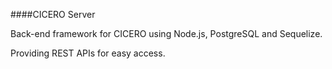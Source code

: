 ####CICERO Server

Back-end framework for CICERO using Node.js, PostgreSQL and Sequelize.

Providing REST APIs for easy access.